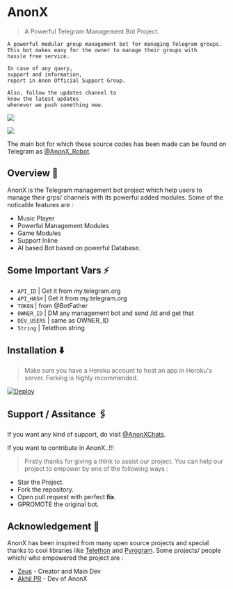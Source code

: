 # AnonX

> A Powerful Telegram Management Bot Project.

``` 
A powerful modular group management bot for managing Telegram groups. 
This bot makes easy for the owner to manage their groups with 
hassle free service.

In case of any query, 
support and information, 
report in Anon Official Support Group.

Also, follow the updates channel to 
know the latest updates
whenever we push something new.
```

<a href="https://t.me/TheAnonX"> <img src="https://img.shields.io/badge/Update-Channel-red?style=for-the-badge&logo=telegram" /></a> </p>
<a href="https://t.me/AnonXChats"> <img src="https://img.shields.io/badge/Support-Group-red?style=for-the-badge&logo=telegram" /></a> </p>

The main bot for which these source codes has been made can be found on Telegram as [@AnonX_Robot](https://t.me/AnonX_Robot).

## Overview 🔭

AnonX is the Telegram management bot project which help users to manage their grps/ channels
with its powerful added modules. Some of the noticable features are :

- Music Player
- Powerful Management Modules 
- Game Modules
- Support Inline
- AI based Bot based on powerful Database.


## Some Important Vars ⚡

- `API_ID` | Get it from my.telegram.org 
- `API_HASH` | Get it from my.telegram.org 
- `TOKEN` | from @BotFather 
- `OWNER_ID` | DM any management bot and send /id and get that  
- `DEV_USERS` | same as OWNER_ID 
- `String` | Telethon string 

## Installation ⬇️

> Make sure you have a Heroku account to host an app in Heroku's server. Forking is highly recommended.

[![Deploy](https://www.herokucdn.com/deploy/button.svg)](https://heroku.com/deploy?template=https://github.com/AnonXTG/AnonX)

## Support / Assitance 🖇️

If you want any kind of support, do visit [@AnonXChats](https://t.me/AnonXChats).

If you want to contribute in AnonX..!!!
> Firstly thanks for giving a think to assist our project. You can help our project to empower by one 
of the following ways :

- Star the Project.
- Fork the repository.
- Open pull request with perfect **fix**.
- GPROMOTE the original bot.
 
## Acknowledgement 📝 

AnonX has been inspired from many open source projects and special thanks to cool libraries like [Telethon](https://github.com/LonamiWebs/Telethon)
and [Pyrogram](https://github.com/pyrogram/pyrogram). Some projects/ people which/ who empowered the project are :

- [Zeus](https://github.com/zeusop5) - Creator and Main Dev
- [Akhil PR](https://github.com/akhilprs) - Dev of AnonX

